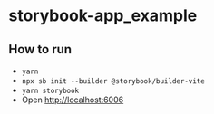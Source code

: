 # storybook-app_example

## How to run


- `yarn`
- `npx sb init --builder @storybook/builder-vite`
- `yarn storybook`
- Open [http://localhost:6006](http://localhost:6006)
